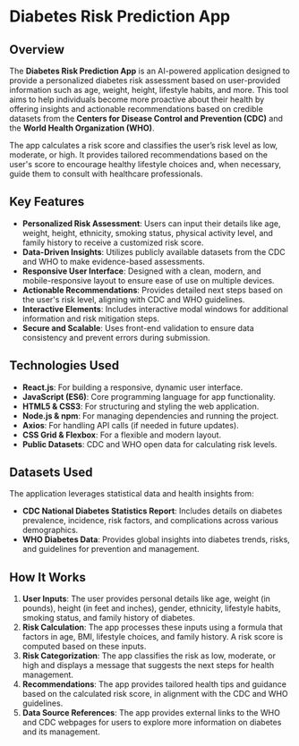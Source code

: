 # Diabetes Risk Prediction App



## Overview
The **Diabetes Risk Prediction App** is an AI-powered application designed to provide a personalized diabetes risk assessment based on user-provided information such as age, weight, height, lifestyle habits, and more. This tool aims to help individuals become more proactive about their health by offering insights and actionable recommendations based on credible datasets from the **Centers for Disease Control and Prevention (CDC)** and the **World Health Organization (WHO)**.

The app calculates a risk score and classifies the user’s risk level as low, moderate, or high. It provides tailored recommendations based on the user's score to encourage healthy lifestyle choices and, when necessary, guide them to consult with healthcare professionals.

## Key Features
- **Personalized Risk Assessment**: Users can input their details like age, weight, height, ethnicity, smoking status, physical activity level, and family history to receive a customized risk score.
- **Data-Driven Insights**: Utilizes publicly available datasets from the CDC and WHO to make evidence-based assessments.
- **Responsive User Interface**: Designed with a clean, modern, and mobile-responsive layout to ensure ease of use on multiple devices.
- **Actionable Recommendations**: Provides detailed next steps based on the user's risk level, aligning with CDC and WHO guidelines.
- **Interactive Elements**: Includes interactive modal windows for additional information and risk mitigation steps.
- **Secure and Scalable**: Uses front-end validation to ensure data consistency and prevent errors during submission.

## Technologies Used
- **React.js**: For building a responsive, dynamic user interface.
- **JavaScript (ES6)**: Core programming language for app functionality.
- **HTML5 & CSS3**: For structuring and styling the web application.
- **Node.js & npm**: For managing dependencies and running the project.
- **Axios**: For handling API calls (if needed in future updates).
- **CSS Grid & Flexbox**: For a flexible and modern layout.
- **Public Datasets**: CDC and WHO open data for calculating risk levels.

## Datasets Used
The application leverages statistical data and health insights from:
- **CDC National Diabetes Statistics Report**: Includes details on diabetes prevalence, incidence, risk factors, and complications across various demographics.
- **WHO Diabetes Data**: Provides global insights into diabetes trends, risks, and guidelines for prevention and management.

## How It Works
1. **User Inputs**: The user provides personal details like age, weight (in pounds), height (in feet and inches), gender, ethnicity, lifestyle habits, smoking status, and family history of diabetes.
2. **Risk Calculation**: The app processes these inputs using a formula that factors in age, BMI, lifestyle choices, and family history. A risk score is computed based on these inputs.
3. **Risk Categorization**: The app classifies the risk as low, moderate, or high and displays a message that suggests the next steps for health management.
4. **Recommendations**: The app provides tailored health tips and guidance based on the calculated risk score, in alignment with the CDC and WHO guidelines.
5. **Data Source References**: The app provides external links to the WHO and CDC webpages for users to explore more information on diabetes and its management.
